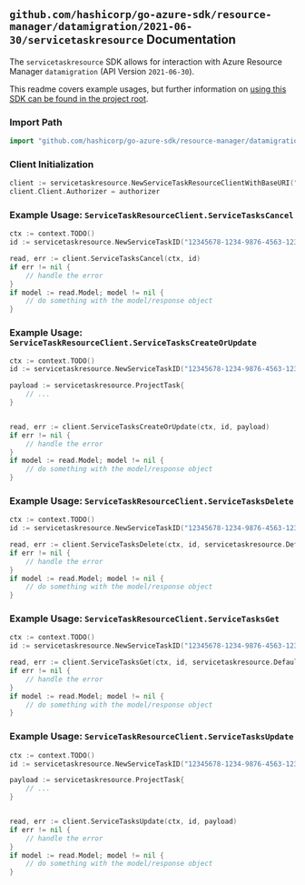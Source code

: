 
## `github.com/hashicorp/go-azure-sdk/resource-manager/datamigration/2021-06-30/servicetaskresource` Documentation

The `servicetaskresource` SDK allows for interaction with Azure Resource Manager `datamigration` (API Version `2021-06-30`).

This readme covers example usages, but further information on [using this SDK can be found in the project root](https://github.com/hashicorp/go-azure-sdk/tree/main/docs).

### Import Path

```go
import "github.com/hashicorp/go-azure-sdk/resource-manager/datamigration/2021-06-30/servicetaskresource"
```


### Client Initialization

```go
client := servicetaskresource.NewServiceTaskResourceClientWithBaseURI("https://management.azure.com")
client.Client.Authorizer = authorizer
```


### Example Usage: `ServiceTaskResourceClient.ServiceTasksCancel`

```go
ctx := context.TODO()
id := servicetaskresource.NewServiceTaskID("12345678-1234-9876-4563-123456789012", "resourceGroupName", "serviceName", "serviceTaskName")

read, err := client.ServiceTasksCancel(ctx, id)
if err != nil {
	// handle the error
}
if model := read.Model; model != nil {
	// do something with the model/response object
}
```


### Example Usage: `ServiceTaskResourceClient.ServiceTasksCreateOrUpdate`

```go
ctx := context.TODO()
id := servicetaskresource.NewServiceTaskID("12345678-1234-9876-4563-123456789012", "resourceGroupName", "serviceName", "serviceTaskName")

payload := servicetaskresource.ProjectTask{
	// ...
}


read, err := client.ServiceTasksCreateOrUpdate(ctx, id, payload)
if err != nil {
	// handle the error
}
if model := read.Model; model != nil {
	// do something with the model/response object
}
```


### Example Usage: `ServiceTaskResourceClient.ServiceTasksDelete`

```go
ctx := context.TODO()
id := servicetaskresource.NewServiceTaskID("12345678-1234-9876-4563-123456789012", "resourceGroupName", "serviceName", "serviceTaskName")

read, err := client.ServiceTasksDelete(ctx, id, servicetaskresource.DefaultServiceTasksDeleteOperationOptions())
if err != nil {
	// handle the error
}
if model := read.Model; model != nil {
	// do something with the model/response object
}
```


### Example Usage: `ServiceTaskResourceClient.ServiceTasksGet`

```go
ctx := context.TODO()
id := servicetaskresource.NewServiceTaskID("12345678-1234-9876-4563-123456789012", "resourceGroupName", "serviceName", "serviceTaskName")

read, err := client.ServiceTasksGet(ctx, id, servicetaskresource.DefaultServiceTasksGetOperationOptions())
if err != nil {
	// handle the error
}
if model := read.Model; model != nil {
	// do something with the model/response object
}
```


### Example Usage: `ServiceTaskResourceClient.ServiceTasksUpdate`

```go
ctx := context.TODO()
id := servicetaskresource.NewServiceTaskID("12345678-1234-9876-4563-123456789012", "resourceGroupName", "serviceName", "serviceTaskName")

payload := servicetaskresource.ProjectTask{
	// ...
}


read, err := client.ServiceTasksUpdate(ctx, id, payload)
if err != nil {
	// handle the error
}
if model := read.Model; model != nil {
	// do something with the model/response object
}
```
